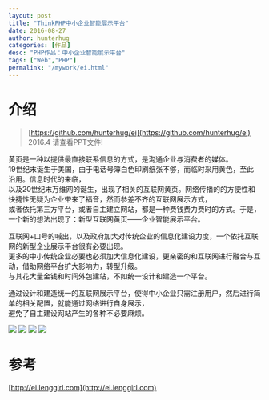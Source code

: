 ```yaml
---
layout: post
title: "ThinkPHP中小企业智能展示平台"
date: 2016-08-27
author: hunterhug
categories: [作品]
desc: "PHP作品：中小企业智能展示平台"
tags: ["Web","PHP"]
permalink: "/mywork/ei.html"
--- 
```


# 介绍
>[https://github.com/hunterhug/ei](https://github.com/hunterhug/ei)<br/>
>2016.4 请查看PPT文件!

黄页是一种以提供最直接联系信息的方式，是沟通企业与消费者的媒体。<br/>
19世纪末诞生于美国，由于电话号簿白色印刷纸张不够，而临时采用黄色，至此沿用。信息时代的来临，<br/>
以及20世纪末万维网的诞生，出现了相关的互联网黄页。网络传播的的方便性和快捷性无疑为企业带来了福音，然而参差不齐的互联网展示方式，<br/>
或者依托第三方平台，或者自主建立网站，都是一种费钱费力费时的方式。于是，一个新的想法出现了：新型互联网黄页——企业智能展示平台。<br/>

互联网+口号的喊出，以及政府加大对传统企业的信息化建设力度，一个依托互联网的新型企业展示平台很有必要出现。<br/>
更多的中小传统企业必要也必须加大信息化建设，更亲密的和互联网进行融合与互动，借助网络平台扩大影响力，转型升级。<br/>
与其花大量金钱和时间外包建站，不如统一设计和建造一个平台。<br/>

通过设计和建造统一的互联网展示平台，使得中小企业只需注册用户，然后进行简单的相关配置，就能通过网络进行自身展示，<br/>
避免了自主建设网站产生的各种不必要麻烦。

<img src='https://raw.githubusercontent.com/hunterhug/ei/master/seem1.jpg' />
<img src='https://raw.githubusercontent.com/hunterhug/ei/master/seem2.jpg' />
<img src='https://raw.githubusercontent.com/hunterhug/ei/master/seem3.jpg' />
<img src='https://raw.githubusercontent.com/hunterhug/ei/master/seem4.jpg' />

# 参考
[http://ei.lenggirl.com](http://ei.lenggirl.com)

